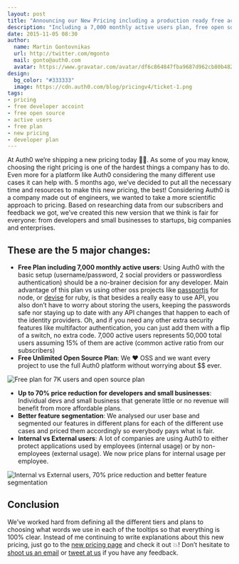 ```yaml
---
layout: post
title: "Announcing our New Pricing including a production ready free account"
description: "Including a 7,000 monthly active users plan, free open source plans, 70% price reduction for developers and small businesses and support for both internal and external usage"
date: 2015-11-05 08:30
author:
  name: Martin Gontovnikas
  url: http://twitter.com/mgonto
  mail: gonto@auth0.com
  avatar: https://www.gravatar.com/avatar/df6c864847fba9687d962cb80b482764??s=60
design: 
  bg_color: "#333333"
  image: https://cdn.auth0.com/blog/pricingv4/ticket-1.png
tags: 
- pricing
- free developer accoint
- free open source
- active users
- free plan
- new pricing
- developer plan
---
```

At Auth0 we’re shipping a new pricing today 👏💸. As some of you may know, choosing the right pricing is one of the hardest things a company has to do. Even more for a platform like Auth0 considering the many different use cases it can help with. 5 months ago, we’ve decided to put all the necessary time and resources to make this new pricing, the best! Considering Auth0 is a company made out of engineers, we wanted to take a more scientific approach to pricing. Based on researching data from our subscribers and feedback we got, we’ve created this new version that we think is fair for everyone: from developers and small businesses to startups, big companies and enterprises. 

## These are the 5 major changes:

* **Free Plan including 7,000 monthly active users**: Using Auth0 with the basic setup (username/password, 2 social providers or passwordless authentication) should be a no-brainer decision for any developer. Main advantage of this plan vs using other oss projects like [passportjs](http://passportjs.org/) for node, or [devise](https://github.com/plataformatec/devise) for ruby, is that besides a really easy to use API, you also don’t have to worry about storing the users, keeping the passwords safe nor staying up to date with any API changes that happen to each of the identity providers. Oh, and if you need any other extra security features like multifactor authentication, you can just add them with a flip of a switch, no extra code. 7,000 active users represents 50,000 total users assuming 15% of them are active (common active ratio from our subscribers)
* **Free Unlimited Open Source Plan**: We ♥️️ OSS and we want every project to use the full Auth0 platform without worrying about $$ ever.

<img alt="Free plan for 7K users and open source plan" src="https://cdn.auth0.com/blog/pricingv4/usersv6.png" />

* **Up to 70% price reduction for developers and small businesses**: Individual devs and small business that generate little or no revenue will benefit from more affordable plans.
* **Better feature segmentation**: We analysed our user base and segmented our features in different plans for each of the different use cases and priced them accordingly so everybody pays what is fair.
* **Internal vs External users**: A lot of companies are using Auth0 to either protect applications used by employees (internal usage) or by non-employees (external usage). We now price plans for internal usage per employee.

![Internal vs External users, 70% price reduction and better feature segmentation](https://cdn.auth0.com/blog/pricingv4/features.png)

## Conclusion

We’ve worked hard from defining all the different tiers and plans to choosing what words we use in each of the tooltips so that everything is 100% clear. Instead of me continuing to write explanations about this new pricing, just go to the [new pricing page](https://auth0.com/pricing) and check it out 💥! Don’t hesitate to [shoot us an email](support@auth0.com) or [tweet at us](https://twitter.com/auth0) if you have any feedback.